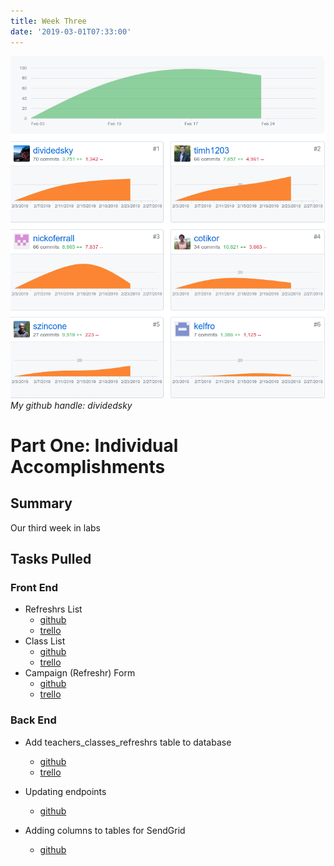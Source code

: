 ```yaml
---
title: Week Three
date: '2019-03-01T07:33:00'
---
```


![Contributions](./contributions.png)
*My github handle: dividedsky*

# Part One: Individual Accomplishments
## Summary
Our third week in labs

## Tasks Pulled
### Front End
* Refreshrs List
  * [github]('https://github.com/Lambda-School-Labs/labs10-student-follow/pull/76')
  * [trello]()
* Class List
  * [github]('https://github.com/Lambda-School-Labs/labs10-student-follow/pull/84')
  * [trello]()
* Campaign (Refreshr) Form
  * [github]('https://github.com/Lambda-School-Labs/labs10-student-follow/pull/87')
  * [trello]()

### Back End
* Add teachers_classes_refreshrs table to database
  * [github]('https://github.com/Lambda-School-Labs/labs10-student-follow/pull/68')
  * [trello]()

* Updating endpoints
  * [github]('https://github.com/Lambda-School-Labs/labs10-student-follow/pull/74')

* Adding columns to tables for SendGrid
  * [github]('https://github.com/Lambda-School-Labs/labs10-student-follow/pull/90')


